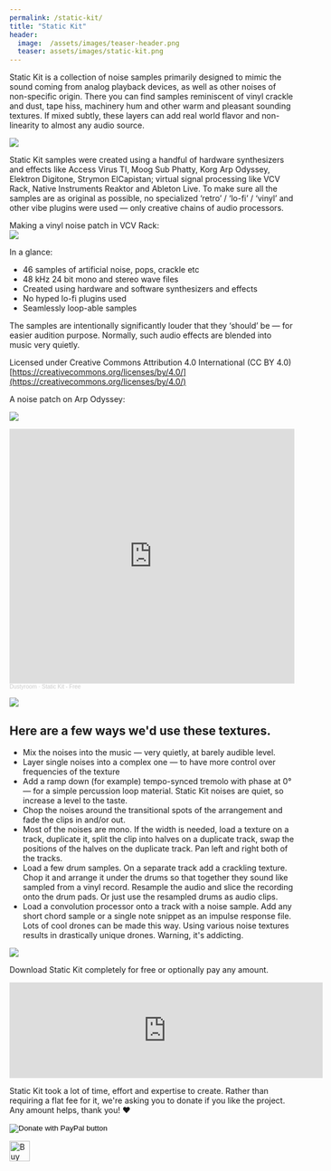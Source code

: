 ```yaml
---
permalink: /static-kit/
title: "Static Kit"
header:
  image:  /assets/images/teaser-header.png
  teaser: assets/images/static-kit.png
---
```


Static Kit is a collection of noise samples primarily designed to mimic the sound coming from analog playback devices, as well as other noises of non-specific origin. There you can find samples reminiscent of vinyl crackle and dust, tape hiss, machinery hum and other warm and pleasant sounding textures. If mixed subtly, these layers can add real world flavor and non-linearity to almost any audio source.  

![](https://staging.dustyroom.com/assets/images/statickit-tapemachine-coverart-1.jpg)

Static Kit samples were created using a handful of hardware synthesizers and effects like Access Virus TI, Moog Sub Phatty, Korg Arp Odyssey, Elektron Digitone, Strymon ElCapistan; virtual signal processing like VCV Rack, Native Instruments Reaktor and Ableton Live. To make sure all the samples are as original as possible, no specialized ‘retro’ / ‘lo-fi’ / ‘vinyl’ and other vibe plugins were used — only creative chains of audio processors.  

Making a vinyl noise patch in VCV Rack:  
![](https://staging.dustyroom.com/assets/images/statickit-vcvrack_vinyl_noise_patch-1.png)

In a glance:  
  * 46 samples of artificial noise, pops, crackle etc
  * 48 kHz 24 bit mono and stereo wave files
  * Created using hardware and software synthesizers and effects
  * No hyped lo-fi plugins used
  * Seamlessly loop-able samples

The samples are intentionally significantly louder that they ‘should’ be — for easier audition purpose. Normally, such audio effects are blended into music very quietly.  

Licensed under Creative Commons Attribution 4.0 International (CC BY 4.0) [https://creativecommons.org/licenses/by/4.0/](https://creativecommons.org/licenses/by/4.0/)

A noise patch on Arp Odyssey:  

![](https://staging.dustyroom.com/assets/images/statickit-ody-noise-patch-photo-1.jpg)

<iframe scrolling="no" allow="autoplay" src="https://w.soundcloud.com/player/?url=https%3A//api.soundcloud.com/playlists/1131258448%3Fsecret_token%3Ds-cU9h03D7nzm&amp;color=%23ff5500&amp;auto_play=false&amp;hide_related=false&amp;show_comments=true&amp;show_user=true&amp;show_reposts=false&amp;show_teaser=true" width="100%" height="450" frameborder="no"></iframe><div style="font-size: 10px; color: #cccccc;line-break: anywhere;word-break: normal;overflow: hidden;white-space: nowrap;text-overflow: ellipsis; font-family: Interstate,Lucida Grande,Lucida Sans Unicode,Lucida Sans,Garuda,Verdana,Tahoma,sans-serif;font-weight: 100;"><a href="https://soundcloud.com/dstrm" title="Dustyroom" target="_blank" style="color: #cccccc; text-decoration: none;" rel="noopener noreferrer">Dustyroom</a> · <a href="https://soundcloud.com/dstrm/sets/static-kit-free/s-cU9h03D7nzm" title="Static Kit - Free" target="_blank" style="color: #cccccc; text-decoration: none;" rel="noopener noreferrer">Static Kit - Free</a></div>

![](https://staging.dustyroom.com/assets/images/statickit-tapemachine-anotherangle-1.jpg)

## Here are a few ways we'd use these textures.  

  * Mix the noises into the music — very quietly, at barely audible level.
  * Layer single noises into a complex one — to have more control over frequencies of the texture
  * Add a ramp down (for example) tempo-synced tremolo with phase at 0° — for a simple percussion loop material. Static Kit noises are quiet, so increase a level to the taste.
  * Chop the noises around the transitional spots of the arrangement and fade the clips in and/or out.
  * Most of the noises are mono. If the width is needed, load a texture on a track, duplicate it, split the clip into halves on a duplicate track, swap the positions of the halves on the duplicate track. Pan left and right both of the tracks.
  * Load a few drum samples. On a separate track add a crackling texture. Chop it and arrange it under the drums so that together they sound like sampled from a vinyl record. Resample the audio and slice the recording onto the drum pads. Or just use the resampled drums as audio clips.
  * Load a convolution processor onto a track with a noise sample. Add any short chord sample or a single note snippet as an impulse response file. Lots of cool drones can be made this way. Using various noise textures results in drastically unique drones. Warning, it's addicting.

![](https://staging.dustyroom.com/assets/images/statickit-tapemachine-header-1.jpeg)

Download Static Kit completely for free or optionally pay any amount.  

<div style="text-align: center">
<iframe src="https://itch.io/embed/784884?border_width=2" width="554" height="169" frameborder="0"><a href="https://dustyroom.itch.io/static-kit">Static Kit by Dustyroom</a></iframe>
</div>

Static Kit took a lot of time, effort and expertise to create. Rather than requiring a flat fee for it, we're asking you to donate if you like the project. Any amount helps, thank you! ❤️  

<form action="https://www.paypal.com/donate" method="post" target="_blank">
<input type="hidden" name="cmd" value="_donations">
<input type="hidden" name="business" value="G37XR77AQM9MG">
<input type="hidden" name="currency_code" value="USD">
<input type="image" src="https://www.paypalobjects.com/en_US/i/btn/btn_donate_LG.gif" name="submit" title="Donate via PayPal" alt="Donate with PayPal button" border="0">
<img alt="" src="https://www.paypal.com/en_US/i/scr/pixel.gif" width="1" height="1" border="0">
</form>

<a href="https://ko-fi.com/Z8Z523ZDI" target="_blank" rel="noopener noreferrer"><img style="border:0px;height:36px;" src="https://cdn.ko-fi.com/cdn/kofi5.png?v=2" alt="Buy Us a Coffee" height="36" border="0"></a>

